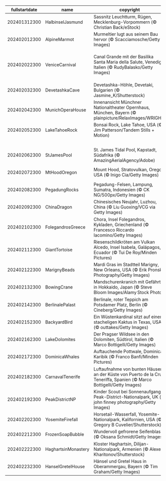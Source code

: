 |fullstartdate|name|copyright|title|image|
|--|--|--|--|--|
202401312300|HalbinselJasmund|Sassnitz Leuchtturm, Rügen, Mecklenburg-Vorpommern (© Christian Back/eStock)|Leuchtender Schneeturm|![](/de-DE/2024/02/202401312300HalbinselJasmund.jpg)|
202402012300|AlpineMarmot|Murmeltier lugt aus seinem Bau hervor (© Scacciamosche/Getty Images)|Und täglich grüßt das Murmeltier|![](/de-DE/2024/02/202402012300AlpineMarmot.jpg)|
202402022300|VeniceCarnival|Canal Grande mit der Basilika Santa Maria della Salute, Venedig, Italien (© RudyBalasko/Getty Images)|Bereit für den Masken-Tanz in der Stadt der Kanäle und der Extravaganz?|![](/de-DE/2024/02/202402022300VeniceCarnival.jpg)|
202402032300|DevetashkaCave|Devetashka-Höhle, Devetaki, Bulgarien (© Jasmine_K/Shutterstock)|Haben Sie Angst vor Fledermäusen?|![](/de-DE/2024/02/202402032300DevetashkaCave.jpg)|
202402042300|MunichOperaHouse|Innenansicht Münchner Nationaltheater Opernhaus, München, Bayern (© plainpicture/RelaxImages/WRIGHT)|Wunder der Akustik!|![](/de-DE/2024/02/202402042300MunichOperaHouse.jpg)|
202402052300|LakeTahoeRock|Bonsai Rock, Lake Tahoe, USA (© Jim Patterson/Tandem Stills + Motion)|Bonsais auf Felsen|![](/de-DE/2024/02/202402052300LakeTahoeRock.jpg)|
||||![](/de-DE/2024/02/.jpg)|
202402062300|StJamesPool|St. James Tidal Pool, Kapstadt, Südafrika (© AmazingAerialAgency/Adobe)|Kaps und Hoffnungen|![](/de-DE/2024/02/202402062300StJamesPool.jpg)|
202402072300|MtHoodOregon|Mount Hood, Stratovulkan, Oregon, USA (© Inigo Cia/Getty Images)|Ein schlafender Riese|![](/de-DE/2024/02/202402072300MtHoodOregon.jpg)|
202402082300|PegadungRocks|Pegadung-Felsen, Lampung, Sumatra, Indonesien (© CK NG/500px/Getty Images)|Ganz schön auf Zack!|![](/de-DE/2024/02/202402082300PegadungRocks.jpg)|
202402092300|ChinaDragon|Chinesisches Neujahr, Luzhou, China (© Liu Guoxing/VCG via Getty Images)|Willkommen im Jahr des Drachen!|![](/de-DE/2024/02/202402092300ChinaDragon.jpg)|
202402102300|FolegandrosGreece|Chora, Insel Folegandros, Kykladen, Griechenland (© Francesco Riccardo Iacomino/Getty Images)|Paradies auf Griechisch|![](/de-DE/2024/02/202402102300FolegandrosGreece.jpg)|
202402112300|GiantTortoise|Riesenschildkröten am Vulkan Alcedo, Insel Isabela, Galápagos, Ecuador (© Tui De Roy/Minden Pictures)|Sanfte Riesen|![](/de-DE/2024/02/202402112300GiantTortoise.jpg)|
202402122300|MarignyBeads|Mardi Gras im Stadtteil Marigny, New Orleans, USA (© Erik Pronske Photography/Getty Images)|Helau und Alaaf!|![](/de-DE/2024/02/202402122300MarignyBeads.jpg)|
202402132300|BowingCrane|Mandschurenkranich mit Gefährtin in Hokkaido, Japan (© Steve Bloom Images/Alamy Stock Photo)|Wen fordern Sie zum Tanz auf?|![](/de-DE/2024/02/202402132300BowingCrane.jpg)|
202402142300|BerlinalePalast|Berlinale, roter Teppich am Potsdamer Platz, Berlin (© Cineberg/Getty Images)|Der rote Teppich ist ausgerollt!|![](/de-DE/2024/02/202402142300BerlinalePalast.jpg)|
202402152300|BackyardBird|Ein Wüstenkardinal sitzt auf einem stacheligen Kaktus in Texas, USA (© outtakes/Getty Images)|Jeder Vogel zählt|![](/de-DE/2024/02/202402152300BackyardBird.jpg)|
202402162300|LakeDolomites|Der Pragser Wildsee in den Dolomiten, Südtirol, Italien (© Marco Bottigelli/Getty Images)|Die Perle der Dolomiten|![](/de-DE/2024/02/202402162300LakeDolomites.jpg)|
202402172300|DominicaWhales|Auftauchende Pottwale, Dominica, Karibik (© Franco Banfi/Minden Pictures)|Tief einatmen!|![](/de-DE/2024/02/202402172300DominicaWhales.jpg)|
202402182300|CarnavalTenerife|Luftaufnahme von bunten Häusern an der Küste von Puerto de la Cruz, Teneriffa, Spanien (© Marco Bottigelli/Getty Images)|Wo stehen diese farbigen Häuser?|![](/de-DE/2024/02/202402182300CarnavalTenerife.jpg)|
202402192300|PeakDistrictNP|Kinder Scout bei Sonnenaufgang, Peak-District-Nationalpark, UK (© john finney photography/Getty Images)|Ein Park mit Geschichte|![](/de-DE/2024/02/202402192300PeakDistrictNP.jpg)|
202402202300|YosemiteFirefall|Horsetail-Wasserfall, Yosemite-Nationalpark, Kalifornien, USA (© Gregory B Cuvelier/Shutterstock)|Hier fließen die Funken|![](/de-DE/2024/02/202402202300YosemiteFirefall.jpg)|
202402212300|FrozenSoapBubble|Wundervoll gefrorene Seifenblase (© Oksana Schmidt/Getty Images)|Zauberhafter Baumschmuck|![](/de-DE/2024/02/202402212300FrozenSoapBubble.jpg)|
202402222300|HaghartsinMonastery|Kloster Haghartsin, Dilijan-Nationalpark, Armenien (© Alexey Kharitonov/Shutterstock)|Wo die Adler tanzen|![](/de-DE/2024/02/202402222300HaghartsinMonastery.jpg)|
202402232300|HanselGretelHouse|Hänsel und Gretel Haus in Oberammergau, Bayern (© Tim Graham/Getty Images)|Märchen oder Wirklichkeit?|![](/de-DE/2024/02/202402232300HanselGretelHouse.jpg)|
